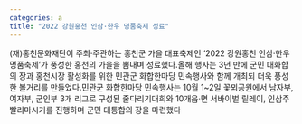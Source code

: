 ```yaml
---
categories: a
title: "2022 강원홍천 인삼·한우 명품축제 성료"
---
```

(재)홍천문화재단이 주최&middot;주관하는 홍천군 가을 대표축제인 &lsquo;2022 강원홍천 인삼&middot;한우 명품축제&rsquo;가 풍성한 홍천의 가을을 뽐내며 성료했다.올해 행사는 3년 만에 군민 대화합의 장과 홍천시장 활성화를 위한 민관군 화합한마당 민속행사와 함께 개최되 더욱 풍성한 볼거리를 만들었다.민관군 화합한마당 민속행사는 10월 1~2일 꽃뫼공원에서 남자부, 여자부, 군인부 3개 리그로 구성된 줄다리기대회와 10개읍&middot;면 서바이벌 릴레이, 인삼주 빨리마시기를 진행하며 군민 대통합의 장을 마련했다